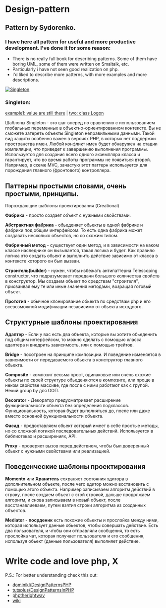 Design-pattern
==============
Pattern by Sydorenko.
----------------------------------------------------
### I have here all pattern for useful and more productive development. I've done it for some reason:
* There is no really full book for describing patterns. Some of them have boring UML, some of them were written on Smaltalk, etc.
* Particularly i have not seen good realization on php.
* I'd liked to describe  more patterns, with more examples and more descriptions.

[![Singleton](https://j.gifs.com/gJxwvY.gif)](https://youtu.be/61yptGbyGKA)

### Singleton: 
[example1: value are still there](https://github.com/sydorenkovd/Design-pattern/blob/master/Creational(generate%20objects)/Singleton.php) | [two: class Logon](https://github.com/sydorenkovd/Design-pattern/blob/master/Creational(generate%20objects)/Singleton_.php)

Шаблоны Singleton - это шаг вперед по сравнению с использованием глобальных
 переменных в объектно-ориентированном контексте. Вы не сможете затереть
объекты Singleton неправильными данными. Такой вид защиты особенно важен в
версиях РНР, в которых нет поддержки пространства имен. Любой конфликт имен
будет обнаружен на стадии компиляции, что приведет к завершению выполнения
программы.
Используется для создания всего одного экземпляра класса и гарантирует,
 что во время работы программы не появиться второй. Например, в схеме MVC, зачастую этот
паттерн используется для порождения главного (фронтового) контроллера.


Паттерны простыми словами, очень простыми, принципы.
-----------------------------------------------------
Порождающие шаблоны проектирования (Creational)

**Фабрика** - просто создает объект с нужными свойствами.

**Абстрактная фабрика** - обьеденяет обьекты в одной фабрике и фабрики под общим интерфейсом. То есть одна фабрика может создавать несколько обьектов, но со схожим типом.

**Фабричный метод** - существует один метод, и в зависимости на каком классе наследнике он вызывается, такая логика и будет. Как правило логика это создать обьект и выполнить действие зависимо от класса в контексте которого он был вызван.

**Строитель(builder)** - нужен, чтобы избежать антипаттерна Telescoping constructor, что  подразумевает передачи большого количества свойств в конструктор. Мы создаем объект по средствам "строителя", присваивая ему те или иные значения методами, возращая готовый объект.

**Прототип** - обычное клонирование обьекта по средствам php и его всевозможной модификации независимо от обьекта исходного.

Структурные шаблоны проектирования
-----------------------------------
**Адаптер** - Если у вас есть два объекта, которые вы хотите обьеденить под общим интерфейсом, то можно сделать с помощью класса адаптера и внедрить зависимость, или с помощью трейтов.

**Bridge** - посотроен на принципе композиции. И поведение изменяется в зависимости от передаваемого обьекта в конструктор главного обьекта. 

**Composite** - композит весьма прост, одинаковые или очень схожие обьекты по своей структуре обьеденяются в композите, или проще в неком свойстве массиве, где после с ними работают как с групой. Некий group by для ООП.

**Decorator** - Декоратор предусматривает расширение функциональности объекта без определения подклассов. Функциональность, которая будет выполняться до, после или даже вместо основной функциональности объекта.

**Фасад** - предоставляем обьект который имеет в себе простые методы, но со сложной логикой последовательных действий. Используется в библиотеках и расширениях, API.

**Proxy** - проверяет вызов перед действием, чтобы был доверенный обьект с нужными свойствами или реализацией.

Поведенческие шаблоны проектирования
-----------------------------------
**Momento** или **Хранитель** сохраняет состояния эдитора в дополнительном объекте, после чего едитор можно востановить с помощью этого объекта. Например записываем алгоритм действий в строку, после создаем объект с этой строкой, дальше продолжаем алгоритм, и снова записываем в новый объект, после восстанавлиеваем, путем взятия строки алгоритма из созданных объектов.

**Mediator** - **посрденик** есть похожие обьекты и прослойка между ними, которая использует данные обьектов, чтобы совершать действие. Есть два пользователя, и чтобы они отправляли сообщения, то есть прослойка чат, которая получает пользователя и его сообщения, используя обьект (данные пользователя) выполняет действие.

# Write code and love php, X
P.S.: For better understanding check this out:
* [dominikl/DesignPatternsPHP](https://github.com/domnikl/DesignPatternsPHP)
* [tutsplus/DesignPatternsInPHP](http://code.tutsplus.com/series/design-patterns-in-php--cms-747)
* [phptherightway](http://www.phptherightway.com/pages/Design-Patterns.html)
* [wiki](https://en.wikipedia.org/wiki/Software_design_pattern)
